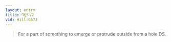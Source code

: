```yaml
---
layout: entry
title: འཇུར་√2
vid: Hill:0573
---
```

> For a part of something to emerge or protrude outside from a hole DS.
